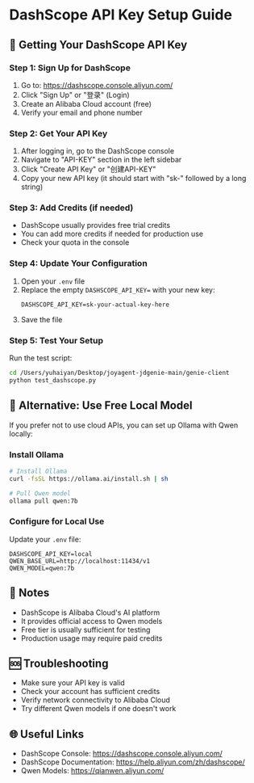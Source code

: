 # DashScope API Key Setup Guide

## 🚀 Getting Your DashScope API Key

### Step 1: Sign Up for DashScope
1. Go to: https://dashscope.console.aliyun.com/
2. Click "Sign Up" or "登录" (Login)
3. Create an Alibaba Cloud account (free)
4. Verify your email and phone number

### Step 2: Get Your API Key
1. After logging in, go to the DashScope console
2. Navigate to "API-KEY" section in the left sidebar
3. Click "Create API Key" or "创建API-KEY"
4. Copy your new API key (it should start with "sk-" followed by a long string)

### Step 3: Add Credits (if needed)
- DashScope usually provides free trial credits
- You can add more credits if needed for production use
- Check your quota in the console

### Step 4: Update Your Configuration
1. Open your `.env` file
2. Replace the empty `DASHSCOPE_API_KEY=` with your new key:
   ```
   DASHSCOPE_API_KEY=sk-your-actual-key-here
   ```
3. Save the file

### Step 5: Test Your Setup
Run the test script:
```bash
cd /Users/yuhaiyan/Desktop/joyagent-jdgenie-main/genie-client
python test_dashscope.py
```

## 🔧 Alternative: Use Free Local Model

If you prefer not to use cloud APIs, you can set up Ollama with Qwen locally:

### Install Ollama
```bash
# Install Ollama
curl -fsSL https://ollama.ai/install.sh | sh

# Pull Qwen model
ollama pull qwen:7b
```

### Configure for Local Use
Update your `.env` file:
```
DASHSCOPE_API_KEY=local
QWEN_BASE_URL=http://localhost:11434/v1
QWEN_MODEL=qwen:7b
```

## 📝 Notes
- DashScope is Alibaba Cloud's AI platform
- It provides official access to Qwen models
- Free tier is usually sufficient for testing
- Production usage may require paid credits

## 🆘 Troubleshooting
- Make sure your API key is valid
- Check your account has sufficient credits
- Verify network connectivity to Alibaba Cloud
- Try different Qwen models if one doesn't work

## 🌐 Useful Links
- DashScope Console: https://dashscope.console.aliyun.com/
- DashScope Documentation: https://help.aliyun.com/zh/dashscope/
- Qwen Models: https://qianwen.aliyun.com/
